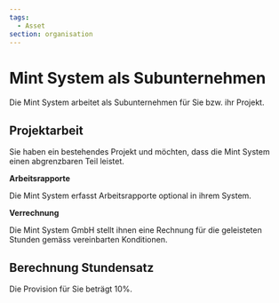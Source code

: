 ```yaml
---
tags:
  - Asset
section: organisation
---
```


# Mint System als Subunternehmen

Die Mint System arbeitet als Subunternehmen für Sie bzw. ihr Projekt.

## Projektarbeit

Sie haben ein bestehendes Projekt und möchten, dass die Mint System einen abgrenzbaren Teil leistet.

**Arbeitsrapporte**

Die Mint System erfasst Arbeitsrapporte optional in ihrem System.

**Verrechnung**

Die Mint System GmbH stellt ihnen eine Rechnung für die geleisteten Stunden gemäss vereinbarten Konditionen.

## Berechnung Stundensatz

Die Provision für Sie beträgt 10%.
